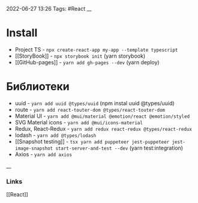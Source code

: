 2022-06-27 13:26
Tags: #React
__
# Install
- Project TS - `npx create-react-app my-app --template typescript`
- [[StoryBook]] - `npx storybook init` (yarn storybook)
- [[GitHub-pages]] - `yarn add gh-pages --dev` (yarn deploy)

# Библиотеки
- uuid - `yarn add uuid @types/uuid` (npm instal uuid @types/uuid)
- route - `yarn add react-touter-dom @types/react-touter-dom`
- Material UI - `yarn add @mui/material @emotion/react @emotion/styled`
- SVG Material icons - `yarn add @mui/icons-material`
- Redux, React-Redux - `yarn add redux react-redux @types/react-redux`
- lodash - `yarn add @types/lodash`
- [[Snapshot testing]] - `tsx yarn add puppeteer jest-puppeteer jest-image-snapshot start-server-and-test --dev` (yarn test:integration)
- Axios - `yarn add axios`

__
### Links
[[React]]